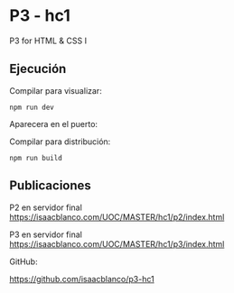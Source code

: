 # P3 - hc1

P3 for HTML &amp; CSS I

## Ejecución

Compilar para visualizar:
```
npm run dev
```

Aparecera en el puerto:


Compilar para distribución:
```
npm run build
```

## Publicaciones

P2 en servidor final
https://isaacblanco.com/UOC/MASTER/hc1/p2/index.html

P3 en servidor final
https://isaacblanco.com/UOC/MASTER/hc1/p3/index.html

GitHub:

https://github.com/isaacblanco/p3-hc1
